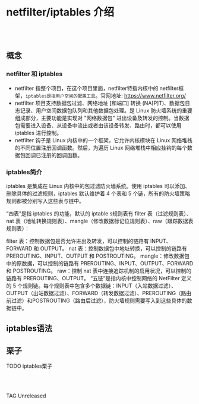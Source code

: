 # netfilter/iptables 介绍

</br>
</br>

## 概念

### netfilter 和 iptables

- netfilter 指整个项目，在这个项目里面，netfilter特指内核中的 netfilter框架，`iptables是指用户空间的配置工具`。官网地址: <https://www.netfilter.org/>
- netfilter 项目支持数据包过滤、网络地址 [和端口] 转换 (NA[P]T)、数据包日志记录、用户空间数据包队列和其他数据包处理。是 Linux 防火墙系统的重要组成部分，主要功能是实现对 "网络数据包" 进出设备及转发的控制。当数据包需要进入设备、从设备中流出或者由该设备转发、路由时，都可以使用 iptables 进行控制。
- netfilter 钩子是 Linux 内核中的一个框架，它允许内核模块在 Linux 网络堆栈的不同位置注册回调函数。然后，为遍历 Linux 网络堆栈中相应挂钩的每个数据包回调已注册的回调函数。

### iptables简介

iptables 是集成在 Linux 内核中的包过滤防火墙系统。使用 iptables 可以添加、删除具体的过滤规则，iptables 默认维护着 4 个表和 5 个链，所有的防火墙策略规则都被分别写入这些表与链中。

“四表”是指 iptables 的功能，默认的 iptable s规则表有 filter 表（过滤规则表）、nat 表（地址转换规则表）、mangle（修改数据标记位规则表）、raw（跟踪数据表规则表）：

filter 表：控制数据包是否允许进出及转发，可以控制的链路有 INPUT、FORWARD 和 OUTPUT。
nat 表：控制数据包中地址转换，可以控制的链路有 PREROUTING、INPUT、OUTPUT 和 POSTROUTING。
mangle：修改数据包中的原数据，可以控制的链路有 PREROUTING、INPUT、OUTPUT、FORWARD 和 POSTROUTING。
raw：控制 nat 表中连接追踪机制的启用状况，可以控制的链路有 PREROUTING、OUTPUT。
“五链”是指内核中控制网络的 NetFilter 定义的 5 个规则链。每个规则表中包含多个数据链：INPUT（入站数据过滤）、OUTPUT（出站数据过滤）、FORWARD（转发数据过滤）、PREROUTING（路由前过滤）和POSTROUTING（路由后过滤），防火墙规则需要写入到这些具体的数据链中。

## iptables语法

## 栗子

TODO iptables栗子

</br>
</br>

TAG Unreleased
